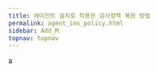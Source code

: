 ```yaml
---
title: 에이전트 설치로 적용된 감사정책 복원 방법
permalink: agent_ins_policy.html
sidebar: Add_M
topnav: topnav
---
```


a